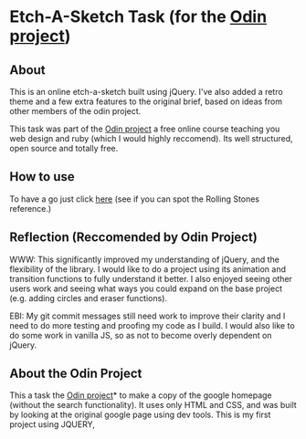 # Etch-A-Sketch Task (for the [Odin project](https://www.theodinproject.com/))

## About
This is an online etch-a-sketch built using jQuery. I've also added a retro theme and a few extra features to the original brief, based on ideas from other members of the odin project.

This task was part of the [Odin project](https://www.theodinproject.com/) a free online course teaching you web design and ruby (which I would highly reccomend). Its well structured, open source and totally free.  

## How to use

To have a go just click [here](https://tagrand.github.io/Sketch_project/) (see if you can spot the Rolling Stones reference.)

## Reflection (Reccomended by Odin Project)

WWW: This significantly improved my understanding of jQuery, and the flexibility of the library. I would like to do a project using its animation and transition functions to fully understand it better. I also enjoyed seeing other users work and seeing what ways you could expand on the base project (e.g. adding circles and eraser functions).

EBI: My git commit messages still need work to improve their clarity and I need to do more testing and proofing my code as I build.   I would also like to do some work in vanilla JS, so as not to become overly dependent on jQuery.

## About the Odin Project
This a task the [Odin project](https://www.theodinproject.com/)\*  to make a copy of the google homepage (without the search functionality). It uses only HTML and CSS, and was built by looking at the original google page using dev tools. This is my first project using JQUERY, 



